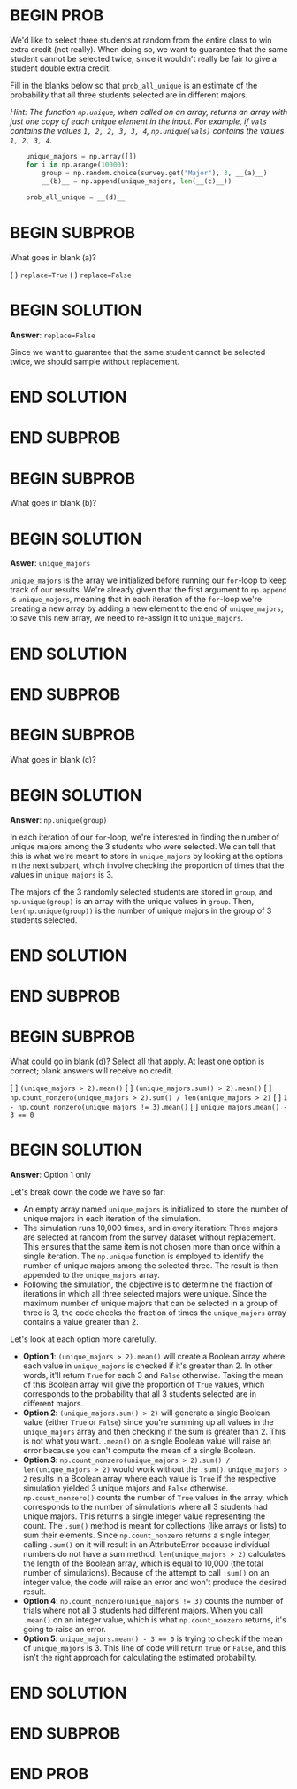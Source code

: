 # BEGIN PROB

We'd like to select three students at random from the entire class to
win extra credit (not really). When doing so, we want to guarantee that
the same student cannot be selected twice, since it wouldn't really be
fair to give a student double extra credit.

Fill in the blanks below so that `prob_all_unique` is an estimate of the
probability that all three students selected are in different majors.

*Hint: The function `np.unique`, when called on an array, returns an
array with just one copy of each unique element in the input. For
example, if `vals` contains the values `1, 2, 2, 3, 3, 4`,
`np.unique(vals)` contains the values `1, 2, 3, 4`.*


```py
    unique_majors = np.array([])
    for i in np.arange(10000):
        group = np.random.choice(survey.get("Major"), 3, __(a)__)
        __(b)__ = np.append(unique_majors, len(__(c)__))
        
    prob_all_unique = __(d)__
```

# BEGIN SUBPROB

What goes in blank (a)?

( ) `replace=True`
( ) `replace=False`

# BEGIN SOLUTION

**Answer**: `replace=False`

Since we want to guarantee that the same student cannot be selected twice, we should sample without replacement. 

# END SOLUTION

# END SUBPROB


# BEGIN SUBPROB

What goes in blank (b)?

# BEGIN SOLUTION

**Aswer**: `unique_majors`

`unique_majors` is the array we initialized before running our `for`-loop to keep track of our results. We're already given that the first argument to `np.append` is `unique_majors`, meaning that in each iteration of the `for`-loop we're creating a new array by adding a new element to the end of `unique_majors`; to save this new array, we need to re-assign it to `unique_majors`.

# END SOLUTION

# END SUBPROB


# BEGIN SUBPROB

What goes in blank (c)?

# BEGIN SOLUTION

**Answer**: `np.unique(group)`

In each iteration of our `for`-loop, we're interested in finding the number of unique majors among the 3 students who were selected. We can tell that this is what we're meant to store in `unique_majors` by looking at the options in the next subpart, which involve checking the proportion of times that the values in `unique_majors` is 3.

The majors of the 3 randomly selected students are stored in `group`, and `np.unique(group)` is an array with the unique values in `group`. Then, `len(np.unique(group))` is the number of unique majors in the group of 3 students selected.

# END SOLUTION

# END SUBPROB

# BEGIN SUBPROB

What could go in blank (d)? Select all that apply. At least one option
is correct; blank answers will receive no credit.

[ ] `(unique_majors > 2).mean()`
[ ] `(unique_majors.sum() > 2).mean()`
[ ] `np.count_nonzero(unique_majors > 2).sum() / len(unique_majors > 2)`
[ ] `1 - np.count_nonzero(unique_majors != 3).mean()`
[ ] `unique_majors.mean() - 3 == 0`

# BEGIN SOLUTION

**Answer**: Option 1 only

Let's break down the code we have so far:

- An empty array named `unique_majors` is initialized to store the number of unique majors in each iteration of the simulation.
- The simulation runs 10,000 times, and in every iteration: Three majors are selected at random from the survey dataset without replacement. This ensures that the same item is not chosen more than once within a single iteration. The `np.unique` function is employed to identify the number of unique majors among the selected three. The result is then appended to the `unique_majors` array.
- Following the simulation, the objective is to determine the fraction of iterations in which all three selected majors were unique. Since the maximum number of unique majors that can be selected in a group of three is 3, the code checks the fraction of times the `unique_majors` array contains a value greater than 2.

Let's look at each option more carefully.

- **Option 1**: `(unique_majors > 2).mean()` will create a Boolean array where each value in `unique_majors` is checked if it's greater than 2. In other words, it'll return `True` for each 3 and `False` otherwise. Taking the mean of this Boolean array will give the proportion of `True` values, which corresponds to the probability that all 3 students selected are in different majors.
- **Option 2**: `(unique_majors.sum() > 2)` will generate a single Boolean value (either `True` or `False`) since you're summing up all values in the `unique_majors` array and then checking if the sum is greater than 2. This is not what you want. `.mean()` on a single Boolean value will raise an error because you can't compute the mean of a single Boolean.
- **Option 3**: `np.count_nonzero(unique_majors > 2).sum() / len(unique_majors > 2)` would work without the `.sum()`. `unique_majors > 2` results in a Boolean array where each value is `True` if the respective simulation yielded 3 unique majors and `False` otherwise. `np.count_nonzero()` counts the number of `True` values in the array, which corresponds to the number of simulations where all 3 students had unique majors. This returns a single integer value representing the count. The `.sum()` method is meant for collections (like arrays or lists) to sum their elements. Since `np.count_nonzero` returns a single integer, calling `.sum()` on it will result in an AttributeError because individual numbers do not have a sum method. `len(unique_majors > 2)` calculates the length of the Boolean array, which is equal to 10,000 (the total number of simulations). Because of the attempt to call `.sum()` on an integer value, the code will raise an error and won't produce the desired result. 
- **Option 4**: `np.count_nonzero(unique_majors != 3)` counts the number of trials where not all 3 students had different majors. When you call `.mean()` on an integer value, which is what `np.count_nonzero` returns, it's going to raise an error.
- **Option 5**: `unique_majors.mean() - 3 == 0` is trying to check if the mean of `unique_majors` is 3. This line of code will return `True` or `False`, and this isn't the right approach for calculating the estimated probability.

# END SOLUTION

# END SUBPROB

# END PROB